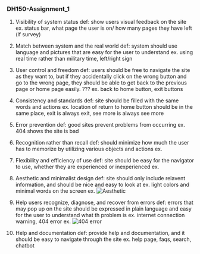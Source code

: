 ### **DH150-Assignment_1**

1. Visibility of system status
     def: show users visual feedback on the site
     ex. status bar, what page the user is on/ how many pages they have left (if survey)

2. Match between system and the real world
     def: system should use language and pictures that are easy for the user to understand
     ex. using real time rather than military time, left/right sign

3. User control and freedom
     def: users should be free to navigate the site as they want to, but if they accidentally click on the wrong button and go to the wrong page, they should be able to get back to the previous page or home page easily.   ???
     ex. back to home button, exit buttons

4. Consistency and standards
     def: site should be filled with the same words and actions
     ex. location of return to home button should be in the same place, exit is always exit, see more is always see more

5. Error prevention
     def: good sites prevent problems from occurring
     ex. 404 shows the site is bad
     
6. Recognition rather than recall
     def: should minimize how much the user has to memorize by utilizing various objects and actions
     ex. 

7. Flexibility and efficiency of use
     def: site should be easy for the navigator to use, whether they are experienced or inexperienced 
     ex. 

8. Aesthetic and minimalist design
     def: site should only include relavent information, and should be nice and easy to look at
     ex. light colors and minimal words on the screen
     ex. ![Aesthetic](https://user-images.githubusercontent.com/59623119/71936136-7271c680-315d-11ea-88a1-9593ee7a602d.png)


9. Help users recognize, diagnose, and recover from errors
     def: errors that may pop up on the site should be expressed in plain language and easy for the user to understand what th problem is
     ex. internet connection warning, 404 error
     ex. ![404 error](https://user-images.githubusercontent.com/59623119/71935866-c5974980-315c-11ea-8671-7dd19d136874.png)
     
10. Help and documentation
      def: provide help and documentation, and it should be easy to navigate through the site
      ex. help page, faqs, search, chatbot


